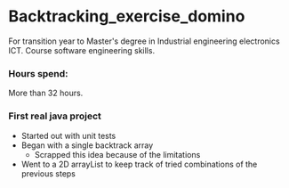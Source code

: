 # Backtracking_exercise_domino
For transition year to Master's degree in Industrial engineering electronics ICT.  Course software engineering skills.

### Hours spend:
More than 32 hours.

### First real java project
- Started out with unit tests
- Began with a single backtrack array
  - Scrapped this idea because of the limitations
- Went to a 2D arrayList to keep track of tried combinations of the previous steps
